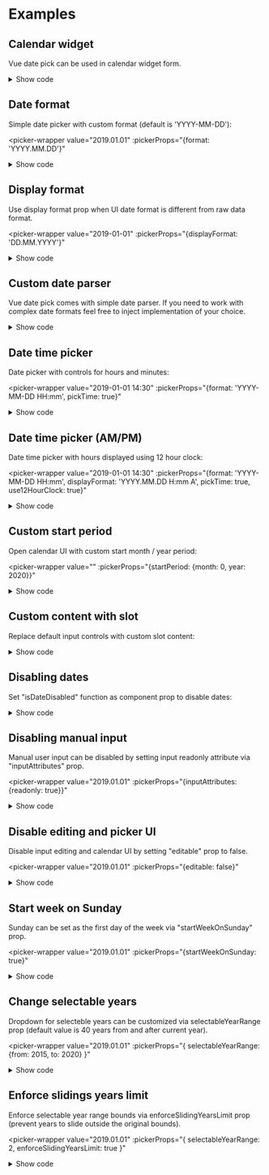 # Examples

## Calendar widget
Vue date pick can be used in calendar widget form.

<calendar-widget></calendar-widget>

<details>
    <summary>
    Show code
    </summary>

```vue
<template>
    <date-pick
        v-model="date"
        :hasInputElement="false"
    ></date-pick>
</template>

<script>
import DatePick from 'vue-date-pick';

export default {
    components: {DatePick},
    data: () => ({
        date: '2019-02-12'
    })
};
</script>
```
</details>

## Date format
Simple date picker with custom format (default is 'YYYY-MM-DD'):

<picker-wrapper
    value="2019.01.01"
    :pickerProps="{format: 'YYYY.MM.DD'}"
></picker-wrapper>

<details>
    <summary>
    Show code
    </summary>

```vue
<template>
    <date-pick
        v-model="date"
        :format="'YYYY.MM.DD'"
    ></date-pick>
</template>

<script>
import DatePick from 'vue-date-pick';
export default {
    components: {DatePick},
    data: () => ({
        date: '2019.01.01'
    })
};
</script>
```
</details>

## Display format
Use display format prop when UI date format is different from raw data format.

<picker-wrapper
    value="2019-01-01"
    :pickerProps="{displayFormat: 'DD.MM.YYYY'}"
></picker-wrapper>

<details>
    <summary>
    Show code
    </summary>

```vue
<template>
    <date-pick
        v-model="date"
        :displayFormat="'DD.MM.YYYY'"
    ></date-pick>
</template>

<script>
import DatePick from 'vue-date-pick';
export default {
    components: {DatePick},
    data: () => ({
        date: '2019-01-01'
    })
};
</script>
```
</details>

## Custom date parser
Vue date pick comes with simple date parser.
If you need to work with complex date formats feel free to inject implementation of your choice.

<custom-engine></custom-engine>

<details>
    <summary>
    Show code
    </summary>

```vue
<template>
    <date-pick
        v-model="date"
        :format="format"
        :parseDate="parseDate"
        :formatDate="formatDate"
        :inputAttributes="{size: 32}"
    ></date-pick>
</template>

<script>
import DatePick from 'vue-date-pick';
import fecha from 'fecha';

export default {
    components: {DatePick},
    data: () => ({
        format: 'dddd MMMM Do, YYYY',
        date: fecha.format(new Date(), 'dddd MMMM Do, YYYY')
    }),
    methods: {
        parseDate(dateString, format) {
            return fecha.parse(dateString, format);
        },
        formatDate(dateObj, format) {
            return fecha.format(dateObj, format);
        }
    }
};
</script>
```
</details>

## Date time picker
Date picker with controls for hours and minutes:

<picker-wrapper
    value="2019-01-01 14:30"
    :pickerProps="{format: 'YYYY-MM-DD HH:mm', pickTime: true}"
></picker-wrapper>

<details>
    <summary>
    Show code
    </summary>

```vue
<template>
    <date-pick
        v-model="date"
        :pickTime="true"
        :format="'YYYY-MM-DD HH:mm'"
    ></date-pick>
</template>

<script>
import DatePick from 'vue-date-pick';
export default {
    components: {DatePick},
    data: () => ({
        date: '2019-01-01 14:30'
    })
};
</script>
```
</details>

## Date time picker (AM/PM)
Date time picker with hours displayed using 12 hour clock:

<picker-wrapper
    value="2019-01-01 14:30"
    :pickerProps="{format: 'YYYY-MM-DD HH:mm', displayFormat: 'YYYY.MM.DD H:mm A', pickTime: true, use12HourClock: true}"
></picker-wrapper>

<details>
    <summary>
    Show code
    </summary>

```vue
<template>
    <date-pick
        v-model="date"
        :pickTime="true"
        :use12HourClock="true"
        :format="'YYYY-MM-DD HH:mm'"
        :displayFormat="'YYYY.MM.DD H:mm A'"
    ></date-pick>
</template>

<script>
import DatePick from 'vue-date-pick';
export default {
    components: {DatePick},
    data: () => ({
        date: '2019-01-01 14:30'
    })
};
</script>
```
</details>

## Custom start period
Open calendar UI with custom start month / year period:

<picker-wrapper
    value=""
    :pickerProps="{startPeriod: {month: 0, year: 2020}}"
></picker-wrapper>

<details>
    <summary>
    Show code
    </summary>

```vue
<template>
    <date-pick
        :startPeriod="{month: 0, year: 2020}}"
    ></date-pick>
</template>

<script>
import DatePick from 'vue-date-pick';
export default {
    components: {DatePick}
};
</script>
```
</details>

## Custom content with slot
Replace default input controls with custom slot content:

<custom-input></custom-input>

<details>
    <summary>
    Show code
    </summary>

```vue
<template>
    <date-pick v-model="date">
        <template v-slot:default="{toggle, inputValue}">
            <button @click="toggle">
                 {{ inputValue || 'Toggle calendar' }}
            </button>
        </template>
    </date-pick>
</template>

<script>
import DatePick from 'vue-date-pick';
export default {
    components: {DatePick},
    data: () => ({
        date: ''
    })
};
</script>
```
</details>

## Disabling dates
Set "isDateDisabled" function as component prop to disable dates:

<disabled-dates></disabled-dates>

<details>
    <summary>
    Show code
    </summary>

```vue
<template>
    <date-pick
        v-model="date"
        :isDateDisabled="isFutureDate"
    ></date-pick>
</template>

<script>
import DatePick from 'vue-date-pick';
export default {
    components: {DatePick},
    data: () => ({
        date: ''
    }),
    methods: {
        isFutureDate(date) {
            const currentDate = new Date();
            return date > currentDate;
        }
    }
};
</script>
```
</details>

## Disabling manual input
Manual user input can be disabled by setting input readonly attribute via "inputAttributes" prop.

<picker-wrapper
    value="2019.01.01"
    :pickerProps="{inputAttributes: {readonly: true}}"
></picker-wrapper>

<details>
    <summary>
    Show code
    </summary>

```vue
<template>
    <date-pick
        v-model="date"
        :inputAttributes="{readonly: true}"
    ></date-pick>
</template>

<script>
import DatePick from 'vue-date-pick';

export default {
    components: {DatePick},
    data: () => ({
        date: '2018-12-29'
    })
};
</script>
```
</details>

## Disable editing and picker UI
Disable input editing and calendar UI by setting "editable" prop to false.

<picker-wrapper
    value="2019.01.01"
    :pickerProps="{editable: false}"
></picker-wrapper>

<details>
    <summary>
    Show code
    </summary>

```vue
<template>
    <date-pick
        v-model="date"
        :editable="false"
    ></date-pick>
</template>

<script>
import DatePick from 'vue-date-pick';

export default {
    components: {DatePick},
    data: () => ({
        date: '2018-12-29'
    })
};
</script>
```
</details>

## Start week on Sunday
Sunday can be set as the first day of the week via "startWeekOnSunday" prop.

<picker-wrapper
    value="2019.01.01"
    :pickerProps="{startWeekOnSunday: true}"
></picker-wrapper>

<details>
    <summary>
    Show code
    </summary>

```vue
<template>
    <date-pick
        v-model="date"
        :startWeekOnSunday="true"
    ></date-pick>
</template>

<script>
import DatePick from 'vue-date-pick';

export default {
    components: {DatePick},
    data: () => ({
        date: '2019-01-01'
    })
};
</script>
```
</details>

## Change selectable years
Dropdown for selecteble years can be customized via selectableYearRange prop
(default value is 40 years from and after current year).

<picker-wrapper
    value="2019.01.01"
    :pickerProps="{
        selectableYearRange: {from: 2015, to: 2020}
    }"
></picker-wrapper>

<details>
    <summary>
    Show code
    </summary>

```vue
<template>
    <date-pick
        v-model="date"
        :selectableYearRange="{from: 1985, to: 2020}"
    ></date-pick>
</template>

<script>
import DatePick from 'vue-date-pick';

export default {
    components: {DatePick},
    data: () => ({
        date: '2019-01-01'
    })
};
</script>
```
</details>

## Enforce slidings years limit
Enforce selectable year range bounds via enforceSlidingYearsLimit prop
(prevent years to slide outside the original bounds).

<picker-wrapper
    value="2019.01.01"
    :pickerProps="{
        selectableYearRange: 2,
        enforceSlidingYearsLimit: true
    }"
></picker-wrapper>

<details>
    <summary>
    Show code
    </summary>

```vue
<template>
    <date-pick
        v-model="date"
        :selectableYearRange="{from: 1985, to: 2020}"
        :enforceSlidingYearsLimit: true
    ></date-pick>
</template>

<script>
import DatePick from 'vue-date-pick';

export default {
    components: {DatePick},
    data: () => ({
        date: '2019-01-01'
    })
};
</script>
```
</details>

